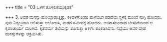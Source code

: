 +++
title = "03 ಒಳಗೆ ತೊಳಲಿಕೆಯುಕ್ಕಡಕೆ"

+++
3. ಅವರ ಮನಸ್ಸು ಹೊಯ್ದಾಡುತ್ತಿತ್ತು.  ಕಳವಳಗೊಂಡು ಪಾಳೆಯದ ಪಹರೆಯ  ಸ್ಥಳಕ್ಕೆ  ಮುಂದೆ ನುಗ್ಗಿ ಹೋದರು. ಪುನಃ ನಿಶ್ಶಬ್ಧವಾಗಿ ಆಲಿಸುತ್ತಾ ಆಲೋಚಿಸಿ, ಮರದ ಸಮೀಪಕ್ಕೆ ಹೋದರು. ಆಯಾಸದಿಂದಾದ ಬೇಸರಿಕೆಯಿಂದ ಆ ಕೃಪಾಚಾರ್ಯ ಮಲಗಿದ. ಕೃತವರ್ಮ ತಲೆಯನ್ನು ತೂಗುತ್ತಾ ಆಕಳಿಸಿ ತೂಕಡಿಸಿದನು. ನಿದ್ರೆಯು ಅವರ ದೇಹ ಮನಸ್ಸುಗಳನ್ನು ಆಕ್ರಮಿಸಿತು.